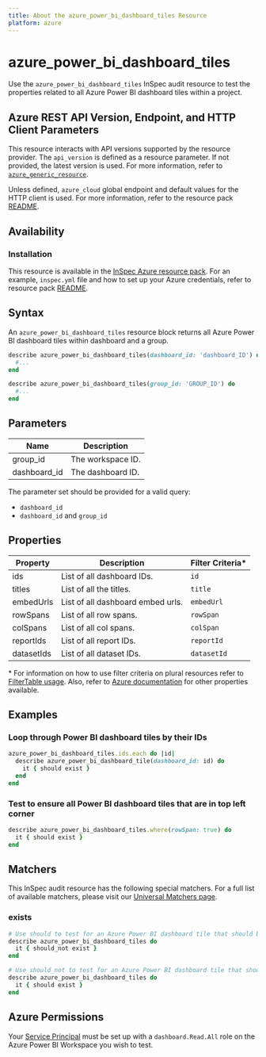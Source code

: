 ```yaml
---
title: About the azure_power_bi_dashboard_tiles Resource
platform: azure
---
```


# azure_power_bi_dashboard_tiles

Use the `azure_power_bi_dashboard_tiles` InSpec audit resource to test the properties related to all Azure Power BI dashboard tiles within a project.

## Azure REST API Version, Endpoint, and HTTP Client Parameters

This resource interacts with API versions supported by the resource provider. The `api_version` is defined as a resource parameter.
If not provided, the latest version is used. For more information, refer to [`azure_generic_resource`](azure_generic_resource.md).

Unless defined, `azure_cloud` global endpoint and default values for the HTTP client is used. For more information, refer to the resource pack [README](../../README.md).

## Availability

### Installation

This resource is available in the [InSpec Azure resource pack](https://github.com/inspec/inspec-azure). For an example, `inspec.yml` file and how to set up your Azure credentials, refer to resource pack [README](../../README.md#Service-Principal).

## Syntax

An `azure_power_bi_dashboard_tiles` resource block returns all Azure Power BI dashboard tiles within dashboard and a group.

```ruby
describe azure_power_bi_dashboard_tiles(dashboard_id: 'dashboard_ID') do
  #...
end
```

```ruby
describe azure_power_bi_dashboard_tiles(group_id: 'GROUP_ID') do
  #...
end
```

## Parameters
| Name           | Description                                                                      |
|----------------|----------------------------------------------------------------------------------|
| group_id       | The workspace ID.                                                                |
| dashboard_id   | The dashboard ID.

The parameter set should be provided for a valid query:
- `dashboard_id`
- `dashboard_id` and `group_id`

## Properties

|Property                        | Description                                                            | Filter Criteria<superscript>*</superscript> |
|--------------------------------|------------------------------------------------------------------------|------------------|
| ids                            | List of all dashboard IDs.                                             | `id`             |
| titles                         | List of all the titles.                                                | `title`          |
| embedUrls                      | List of all dashboard embed urls.                                      | `embedUrl`       |
| rowSpans                       | List of all row spans.                                                 | `rowSpan`        |
| colSpans                       | List of all col spans.                                                 | `colSpan`        |
| reportIds                      | List of all report IDs.                                                | `reportId`       |
| datasetIds                     | List of all dataset IDs.                                               | `datasetId`      |


<superscript>*</superscript> For information on how to use filter criteria on plural resources refer to [FilterTable usage](https://github.com/inspec/inspec/blob/master/dev-docs/filtertable-usage.md).
Also, refer to [Azure documentation](https://docs.microsoft.com/en-us/rest/api/power-bi/dashboards/get-dashboards) for other properties available.

## Examples

### Loop through Power BI dashboard tiles by their IDs

```ruby
azure_power_bi_dashboard_tiles.ids.each do |id|
  describe azure_power_bi_dashboard_tile(dashboard_id: id) do
    it { should exist }
  end
end
```

### Test to ensure all Power BI dashboard tiles that are in top left corner

```ruby
describe azure_power_bi_dashboard_tiles.where(rowSpan: true) do
  it { should exist }
end
```

## Matchers

This InSpec audit resource has the following special matchers. For a full list of available matchers, please visit our [Universal Matchers page](https://www.inspec.io/docs/reference/matchers/).

### exists

```ruby
# Use should to test for an Azure Power BI dashboard tile that should be in the resource group.
describe azure_power_bi_dashboard_tiles do
  it { should_not exist }
end

# Use should_not to test for an Azure Power BI dashboard tile that should not be in the resource group
describe azure_power_bi_dashboard_tiles do
  it { should exist }
end
```

## Azure Permissions

Your [Service Principal](https://docs.microsoft.com/en-us/azure/azure-resource-manager/resource-group-create-service-principal-portal) must be set up with a `dashboard.Read.All` role on the Azure Power BI Workspace you wish to test.